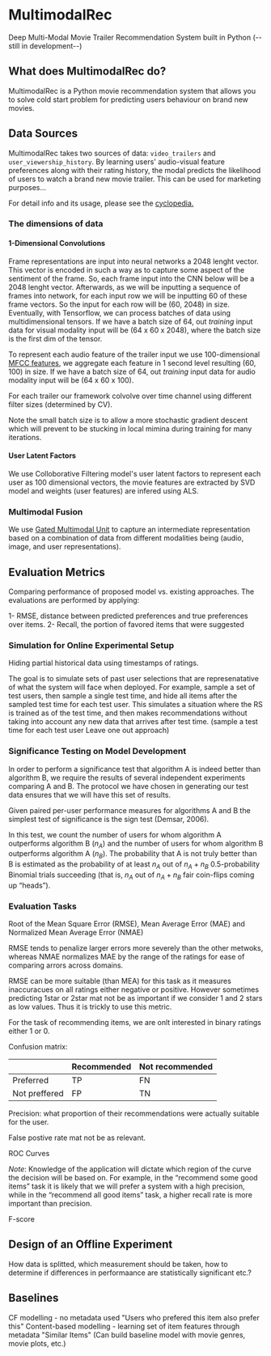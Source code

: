 # MultimodalRec
Deep Multi-Modal Movie Trailer Recommendation System built in Python (--still in development--)

## What does MultimodalRec do?

MultimodalRec is a Python movie recommendation system that allows you to solve cold start problem for predicting users behaviour on brand new movies.  

## Data Sources

MultimodalRec takes two sources of data: `video_trailers` and `user_viewership_history`. By learning users' audio-visual feature preferences along with their rating history, the modal predicts the likelihood of users to watch a brand new movie trailer. This can be used for marketing purposes...

For detail info and its usage, please see the [cyclopedia.](https://github.com/asgundogdu/multimodalrec/tree/master/cyclopedia/RelatedWorks)

### The dimensions of data 

#### 1-Dimensional Convolutions

Frame representations are input into neural networks a 2048 lenght vector. This vector is encoded in such a way as to capture some aspect of the sentiment of the frame. So, each frame input into the CNN below will be a 2048 lenght vector. Afterwards, as we will be inputting a sequence of frames into network, for each input row we will be inputting 60 of these frame vectors. So the input for each row will be (60, 2048) in size. Eventually, with Tensorflow, we can process batches of data using multidimensional tensors. If we have a batch size of 64, out *training* input data for visual modality input will be (64 x 60 x 2048), where the batch size is the first dim of the tensor. 

To represent each audio feature of the trailer input we use 100-dimensional [MFCC features](https://en.wikipedia.org/wiki/Mel-frequency_cepstrum), we aggregate each feature in 1 second level resulting (60, 100) in size. If we have a batch size of 64, out *training* input data for audio modality input will be (64 x 60 x 100).

For each trailer our framework colvolve over time channel using different filter sizes (determined by CV).

Note the small batch size is to allow a more stochastic gradient descent which will prevent to be stucking in local mimina during training for many iterations.  

#### User Latent Factors

We use Colloborative Filtering model's user latent factors to represent each user as 100 dimensional vectors, the movie features are extracted by SVD model and weights (user features) are infered using ALS.

### Multimodal Fusion

We use [Gated Multimodal Unit](https://openreview.net/pdf?id=Hy-2G6ile) to capture an intermediate representation based on a combination of data from different modalities being (audio, image, and user representations). 

## Evaluation Metrics

Comparing performance of proposed model vs. existing approaches. The evaluations are performed by applying: 

1- RMSE, distance between predicted preferences and true preferences over items.
2- Recall, the portion of favored items that were suggested

### Simulation for Online Experimental Setup

Hiding partial historical data using timestamps of ratings.

The goal is to simulate sets of past user selections that are represenatative of what the system will face when deployed. For example, sample a set of test users, then sample a single test time, and hide all items after the sampled test time for each test user. This simulates a situation where the RS is trained as of the test time, and then makes recommendations without taking into account any new data that arrives after test time. (sample a test time for each test user Leave one out approach)

### Significance Testing on Model Development

In order to perform a significance test that algorithm A is indeed better than algorithm B, we require the results of several independent experiments comparing A and B. The protocol we have chosen in generating our test data ensures that we will have this set of results.

Given paired per-user performance measures for algorithms A and B the simplest test of significance is the sign test (Demsar, 2006). 

In this test, we count the number of users for whom algorithm A outperforms algorithm B ($n_A$) and the number of users for whom algorithm B outperforms algorithm A ($n_B$). The probability that A is not truly better than B is estimated as the probability of at least $n_A$ out of $n_A + n_B$ 0.5-probability Binomial trials succeeding (that is, $n_A$ out of $n_A + n_B$ fair coin-flips coming up “heads”).

### Evaluation Tasks

Root of the Mean Square Error (RMSE), Mean Average Error (MAE) and Normalized Mean Average Error (NMAE)

RMSE tends to penalize larger errors more severely than the other metwoks, whereas NMAE normalizes MAE by the range of the ratings for ease of comparing arrors across domains.

RMSE can be more suitable (than MEA) for this task as it measures inaccuracues on all ratings either negative or positive. However sometimes predicting 1star or 2star mat not be as important if we consider 1 and 2 stars as low values. Thus it is trickly to use this metric.

For the task of recommending items, we are onlt interested in binary ratings either 1 or 0. 

Confusion matrix:

|               | Recommended                | Not recommended |
| ------------- | -------------------------- | --------------- |
| Preferred     | TP                         | FN              |
| Not preffered | FP                         | TN              |

Precision: what proportion of their recommendations were actually suitable for the user.

False postive rate mat not be as relevant.

ROC Curves

*Note*: Knowledge of the application will dictate which region of the curve the decision will be based on. For example, in the “recommend some good items” task it is likely that we will prefer a system with a high precision, while in the “recommend all good items” task, a higher recall rate is more important than precision. 

F-score

## Design of an Offline Experiment

How data is splitted, which measurement should be taken, how to determine if differences in performaance are statistically significant etc.?

## Baselines

CF modelling - no metadata used "Users who prefered this item also prefer this"
Content-based modelling - learning set of item features through metadata "Similar Items" (Can build baseline model with movie genres, movie plots, etc.)










